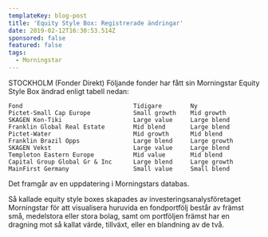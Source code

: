 ```yaml
---
templateKey: blog-post
title: 'Equity Style Box: Registrerade ändringar'
date: 2019-02-12T16:30:53.514Z
sponsored: false
featured: false
tags:
  - Morningstar
---
```

STOCKHOLM (Fonder Direkt) Följande fonder har fått sin Morningstar Equity Style Box ändrad enligt tabell nedan:

```
Fond                               Tidigare        Ny          
Pictet-Small Cap Europe            Small growth    Mid growth  
SKAGEN Kon-Tiki                    Large value     Large blend 
Franklin Global Real Estate        Mid blend       Large blend 
Pictet-Water                       Mid growth      Mid blend   
Franklin Brazil Opps               Large blend     Large growth
SKAGEN Vekst                       Large value     Large blend 
Templeton Eastern Europe           Mid value       Mid blend   
Capital Group Global Gr & Inc      Large blend     Large growth
MainFirst Germany                  Small value     Small blend 

```
Det framgår av en uppdatering i Morningstars databas.

Så kallade equity style boxes skapades av investeringsanalysföretaget Morningstar för att visualisera huruvida en fondportfölj består av främst små, medelstora eller stora bolag, samt om portföljen främst har en dragning mot så kallat värde, tillväxt, eller en blandning av de två.
